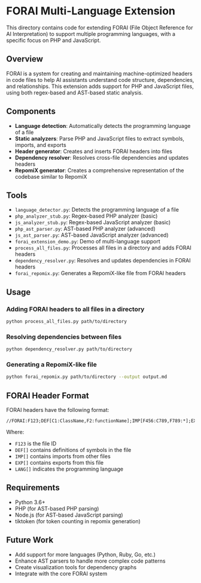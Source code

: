 # FORAI Multi-Language Extension

This directory contains code for extending FORAI (File Object Reference for AI Interpretation) to support multiple programming languages, with a specific focus on PHP and JavaScript.

## Overview

FORAI is a system for creating and maintaining machine-optimized headers in code files to help AI assistants understand code structure, dependencies, and relationships. This extension adds support for PHP and JavaScript files, using both regex-based and AST-based static analysis.

## Components

- **Language detection**: Automatically detects the programming language of a file
- **Static analyzers**: Parse PHP and JavaScript files to extract symbols, imports, and exports
- **Header generator**: Creates and inserts FORAI headers into files
- **Dependency resolver**: Resolves cross-file dependencies and updates headers
- **RepomiX generator**: Creates a comprehensive representation of the codebase similar to RepomiX

## Tools

- `language_detector.py`: Detects the programming language of a file
- `php_analyzer_stub.py`: Regex-based PHP analyzer (basic)
- `js_analyzer_stub.py`: Regex-based JavaScript analyzer (basic)
- `php_ast_parser.py`: AST-based PHP analyzer (advanced)
- `js_ast_parser.py`: AST-based JavaScript analyzer (advanced)
- `forai_extension_demo.py`: Demo of multi-language support
- `process_all_files.py`: Processes all files in a directory and adds FORAI headers
- `dependency_resolver.py`: Resolves and updates dependencies in FORAI headers
- `forai_repomix.py`: Generates a RepomiX-like file from FORAI headers

## Usage

### Adding FORAI headers to all files in a directory

```bash
python process_all_files.py path/to/directory
```

### Resolving dependencies between files

```bash
python dependency_resolver.py path/to/directory
```

### Generating a RepomiX-like file

```bash
python forai_repomix.py path/to/directory --output output.md
```

## FORAI Header Format

FORAI headers have the following format:

```
//FORAI:F123;DEF[C1:ClassName,F2:functionName];IMP[F456:C789,F789:*];EXP[C1,F2];LANG[language]//
```

Where:
- `F123` is the file ID
- `DEF[]` contains definitions of symbols in the file
- `IMP[]` contains imports from other files
- `EXP[]` contains exports from this file
- `LANG[]` indicates the programming language

## Requirements

- Python 3.6+
- PHP (for AST-based PHP parsing)
- Node.js (for AST-based JavaScript parsing)
- tiktoken (for token counting in repomix generation)

## Future Work

- Add support for more languages (Python, Ruby, Go, etc.)
- Enhance AST parsers to handle more complex code patterns
- Create visualization tools for dependency graphs
- Integrate with the core FORAI system